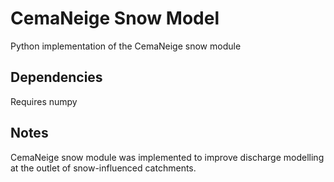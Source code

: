 # CemaNeige Snow Model

Python implementation of the CemaNeige snow module

Dependencies
------------
Requires numpy

Notes
-----

CemaNeige snow module was implemented to improve discharge modelling at the outlet of snow-influenced catchments.
